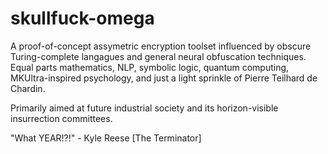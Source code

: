 # skullfuck-omega
A proof-of-concept assymetric encryption toolset influenced by obscure Turing-complete langagues and general neural obfuscation techniques. Equal parts mathematics, NLP, symbolic logic, quantum computing, MKUltra-inspired psychology, and just a light sprinkle of Pierre Teilhard de Chardin. 

Primarily aimed at future industrial society and its horizon-visible insurrection committees. 

"What YEAR!?!" - Kyle Reese [The Terminator]
